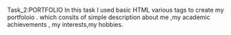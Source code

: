 Task_2:PORTFOLIO
In this task I used basic HTML various tags to create my portfoloio .
which consits of simple description about me ,my academic achievements ,
my interests,my hobbies.
